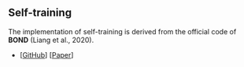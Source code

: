 ## Self-training

The implementation of self-training is derived from the official code of **BOND** (Liang et al., 2020).

* [[GitHub](https://github.com/cliang1453/BOND)] [[Paper](https://arxiv.org/abs/2006.15509)]
